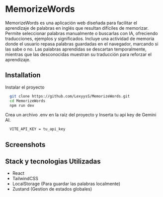 
# MemorizeWords

MemorizeWords es una aplicación web diseñada para facilitar el aprendizaje de palabras en inglés que resultan difíciles de memorizar. Permite seleccionar palabras manualmente o buscarlas con IA, ofreciendo traducciones, ejemplos y significados. Incluye una actividad de memoria donde el usuario repasa palabras guardadas en el navegador, marcando si las sabe o no. Las palabras aprendidas se descartan temporalmente, mientras que las desconocidas muestran su traducción para reforzar el aprendizaje.


## Installation

Instalar el proyecto

```bash
  git clone https://github.com/LexyysS/MemorizeWords.git
  cd MemorizeWords
  npm run dev
```
Crea un archivo .env en la raiz del proyecto y Inserta tu api key de Gemini AI.
```bash
  VITE_API_KEY = tu_api_key
```

## Screenshots




## Stack y tecnologias Utilizadas

- React
- TailwindCSS
- LocalStorage (Para guardar las palabras localmente)
- Zustand (Gestion de estados globales)



